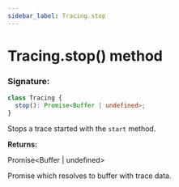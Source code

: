 ```yaml
---
sidebar_label: Tracing.stop
---
```


# Tracing.stop() method

### Signature:

```typescript
class Tracing {
  stop(): Promise<Buffer | undefined>;
}
```

Stops a trace started with the `start` method.

**Returns:**

Promise&lt;Buffer \| undefined&gt;

Promise which resolves to buffer with trace data.
